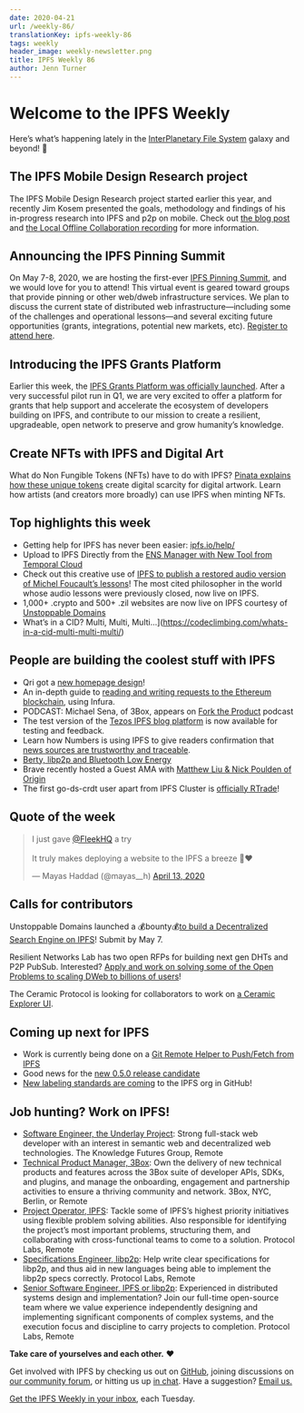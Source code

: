 ```yaml
---
date: 2020-04-21
url: /weekly-86/
translationKey: ipfs-weekly-86
tags: weekly
header_image: weekly-newsletter.png
title: IPFS Weekly 86
author: Jenn Turner
---
```


# Welcome to the IPFS Weekly

Here’s what’s happening lately in the [InterPlanetary File System](https://ipfs.io/) galaxy and beyond! 🚀

## The IPFS Mobile Design Research project
The IPFS Mobile Design Research project started earlier this year, and recently Jim Kosem presented the goals, methodology and findings of his in-progress research into IPFS and p2p on mobile. Check out [the blog post](https://blog.ipfs.io/2020-04-10-ipfs-mobile-design-research/) and [the Local Offline Collaboration recording](https://youtu.be/Cg92MJY8swc?t=435) for more information.


## Announcing the IPFS Pinning Summit
On May 7-8, 2020, we are hosting the first-ever [IPFS Pinning Summit](https://ipfspinningsummit.com/), and we would love for you to attend! This virtual event is geared toward groups that provide pinning or other web/dweb infrastructure services. We plan to discuss the current state of distributed web infrastructure—including some of the challenges and operational lessons—and several exciting future opportunities (grants, integrations, potential new markets, etc). [Register to attend here](https://www.eventbrite.com/e/ipfs-pinning-summit-registration-102720606098).


## Introducing the IPFS Grants Platform
Earlier this week, the [IPFS Grants Platform was officially launched](https://blog.ipfs.io/2020-04-20-ipfs-grants-platform/
). After a very successful pilot run in Q1, we are very excited to offer a platform for grants that help support and accelerate the ecosystem of developers building on IPFS, and contribute to our mission to create a resilient, upgradeable, open network to preserve and grow humanity’s knowledge.


## Create NFTs with IPFS and Digital Art
What do Non Fungible Tokens (NFTs) have to do with IPFS? [Pinata explains how these unique tokens](https://medium.com/pinata/ipfs-nfts-and-persistent-artwork-50a129587a36) create digital scarcity for digital artwork. Learn how artists (and creators more broadly) can use IPFS when minting NFTs.


## Top highlights this week
* Getting help for IPFS has never been easier: [ipfs.io/help/](https://ipfs.io/help/)
* Upload to IPFS Directly from the [ENS Manager with New Tool from Temporal Cloud](https://medium.com/the-ethereum-name-service/upload-to-ipfs-directly-from-the-ens-manager-with-new-tool-ac055db5d2fe) 
* Check out this creative use of [IPFS to publish a restored audio version of Michel Foucault’s lessons](https://twitter.com/ploplachatte/status/1251080870410231808)! The most cited philosopher in the world whose audio lessons were previously closed, now live on IPFS.
* 1,000+ .crypto and 500+ .zil websites are now live on IPFS courtesy of [Unstoppable Domains](https://twitter.com/unstoppableweb/status/1250054498908807174) 
* What’s in a CID? Multi, Multi, Multi…](https://codeclimbing.com/whats-in-a-cid-multi-multi-multi/)


## People are building the coolest stuff with IPFS
* Qri got a [new homepage design](https://qri.io/)!
* An in-depth guide to [reading and writing requests to the Ethereum blockchain](https://dzone.com/articles/ethereum-rpcs-methods-and-calls), using Infura.
* PODCAST: Michael Sena, of 3Box, appears on [Fork the Product](https://forktheproduct.com/episodes/026-michael-sena-3box/) podcast
* The test version of the [Tezos IPFS blog platform](https://www.connectez.cc/) is now available for testing and feedback.
* Learn how Numbers is using IPFS to give readers confirmation that [news sources are trustworthy and traceable](https://filecoin.io/blog/community-tammy-yang-bofu-chen-numbers/).
* [Berty, libp2p and Bluetooth Low Energy](https://berty.tech/blog/bluetooth-low-energy)
* Brave recently hosted a Guest AMA with [Matthew Liu & Nick Poulden of Origin](https://brave.com/guest-ama-with-origin/)
* The first go-ds-crdt user apart from IPFS Cluster is [officially RTrade](https://github.com/RTradeLtd/s3x/tree/v0.0.7)! 


## Quote of the week

<blockquote class="twitter-tweet"><p lang="en" dir="ltr">I just gave <a href="https://twitter.com/FleekHQ?ref_src=twsrc%5Etfw">@FleekHQ</a> a try<br><br>It truly makes deploying a website to the IPFS a breeze 💯❤️</p>&mdash; Mayas Haddad (@mayas__h) <a href="https://twitter.com/mayas__h/status/1249686162647777281?ref_src=twsrc%5Etfw">April 13, 2020</a></blockquote>


## Calls for contributors

Unstoppable Domains launched a 💰bounty💰[to build a Decentralized Search Engine on IPFS](https://gitcoin.co/issue/unstoppabledomains/decentralized-websites/37/4215)! Submit by May 7.

Resilient Networks Lab has two open RFPs for building next gen DHTs and P2P PubSub. Interested? [Apply and work on solving some of the Open Problems to scaling DWeb to billions of users](https://protocollabs.smapply.io/)!

The Ceramic Protocol is looking for collaborators to work on [a Ceramic Explorer UI](https://twitter.com/ceramicnetwork/status/1251885021759246340). 


## Coming up next for IPFS
* Work is currently being done on a [Git Remote Helper to Push/Fetch from IPFS](https://github.com/dhappy/git-remote-ipfs) 
* Good news for the [new 0.5.0 release candidate](https://twitter.com/Tyke_Riley/status/1251276411828084738)
* [New labeling standards are coming](https://github.com/ipfs/community/blob/master/ISSUE_LABELS.md) to the IPFS org in GitHub! 


## Job hunting? Work on IPFS!
* [Software Engineer, the Underlay Project](https://notes.knowledgefutures.org/pub/si1okbw9): Strong full-stack web developer with an interest in semantic web and decentralized web technologies. The Knowledge Futures Group, Remote
* [Technical Product Manager, 3Box](https://jobs.lever.co/3box/6c68f7ec-a4b4-48ab-9d77-6500e36351e7): Own the delivery of new technical products and features across the 3Box suite of developer APIs, SDKs, and plugins, and manage the onboarding, engagement and partnership activities to ensure a thriving community and network. 3Box, NYC, Berlin, or Remote
* [Project Operator, IPFS](https://jobs.lever.co/protocol/135cecff-ecc4-49ca-b516-61b63fd4d9ef): Tackle some of IPFS’s highest priority initiatives using flexible problem solving abilities. Also responsible for identifying the project’s most important problems, structuring them, and collaborating with cross-functional teams to come to a solution. Protocol Labs, Remote
* [Specifications Engineer, libp2p](https://jobs.lever.co/protocol/0ee37e17-5fb3-4b0f-8559-e5fca363e268): Help write clear specifications for libp2p, and thus aid in new languages being able to implement the libp2p specs correctly. Protocol Labs, Remote
* [Senior Software Engineer, IPFS or libp2p](https://jobs.lever.co/protocol/82793e56-124f-484c-bf13-357ef0b45bc6): Experienced in distributed systems design and implementation? Join our full-time open-source team where we value experience independently designing and implementing significant components of complex systems, and the execution focus and discipline to carry projects to completion. Protocol Labs, Remote

**Take care of yourselves and each other.** ❤️

Get involved with IPFS by checking us out on [GitHub](https://github.com/ipfs), joining discussions on [our community forum](https://discuss.ipfs.io/), or hitting us up [in chat](https://riot.im/app/#/room/#ipfs:matrix.org). Have a suggestion? [Email us.](mailto:newsletter@ipfs.io)

[Get the IPFS Weekly in your inbox](https://ipfs.us4.list-manage.com/subscribe?u=25473244c7d18b897f5a1ff6b&id=cad54b2230), each Tuesday.

